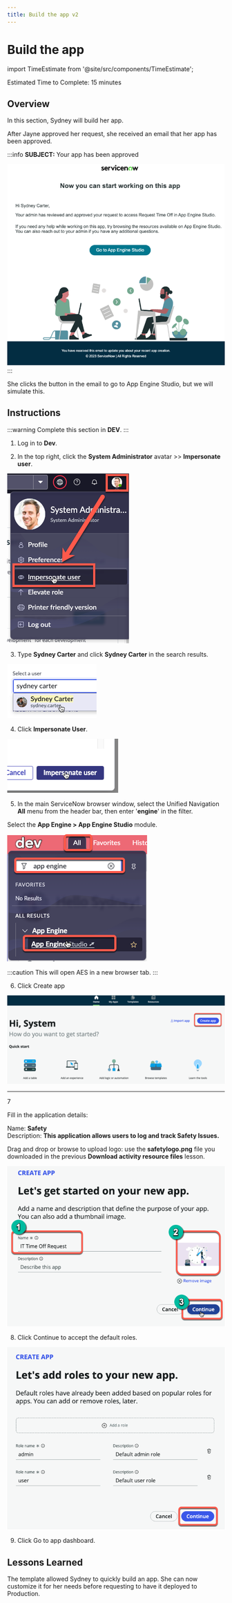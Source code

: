 ```yaml
---
title: Build the app v2
---
```


# Build the app

import TimeEstimate from '@site/src/components/TimeEstimate';

<TimeEstimate>Estimated Time to Complete: 15 minutes</TimeEstimate>

## Overview

In this section, Sydney will build her app. 

After Jayne approved her request, she received an email that her app has been approved. 

:::info
**SUBJECT:** Your app has been approved

![relative](../assets/images/2023-07-11-17-09-02.png)
:::

She clicks the button in the email to go to App Engine Studio, but we will simulate this.

## Instructions

:::warning
Complete this section in **DEV**.
:::

1. Log in to **Dev**.


2. In the top right, click the **System Administrator** avatar >> **Impersonate user**.

![relative](../assets/images/2023-03-14-12-31-53.png)

3. Type **Sydney Carter** and click **Sydney Carter** in the search results.

![relative](../assets/images/2023-03-14-12-34-01.png)

4. Click **Impersonate User**. 

![relative](../assets/images/2023-03-14-12-34-24.png)

5. In the main ServiceNow browser window, select the Unified Navigation **All** menu from the header bar, then enter '**engine**' in the filter.

Select the **App Engine > App Engine Studio** module.

![relative](../assets/images/2023-07-11-17-18-49.png)

:::caution
This will open AES in a new browser tab.
:::

6. Click <span className="aes_button">Create app</span>

![](../assets/images/2023-08-16-11-42-20.png)

<hr/>
<div class="step-content">
  <div class="step-number">7</div>
  <div class="step-instructions">
    <p>Fill in the application details:</p>
    <p>Name: <strong>Safety</strong><br/>
    <span>Description: <strong>This application allows users to log and track Safety Issues.</strong></span></p>
    <p>Drag and drop or browse to upload logo: use the <strong>safetylogo.png</strong> file you downloaded in the previous <strong>Download activity resource files</strong> lesson.</p>
  </div>
</div>

![](../assets/images/2023-08-16-11-47-41.png)

8. Click <span className="aes_button">Continue</span>  to accept the default roles. 

![](../assets/images/2023-08-16-11-50-34.png)

9. Click <span className="aes_button">Go to app dashboard</span>.

## Lessons Learned

The template allowed Sydney to quickly build an app.  She can now customize it for her needs before requesting to have it deployed to Production. 